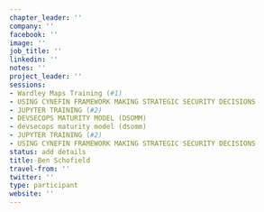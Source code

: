 ```yaml
---
chapter_leader: ''
company: ''
facebook: ''
image: ''
job_title: ''
linkedin: ''
notes: ''
project_leader: ''
sessions:
- Wardley Maps Training (#1)
- USING CYNEFIN FRAMEWORK MAKING STRATEGIC SECURITY DECISIONS
- JUPYTER TRAINING (#2)
- DEVSECOPS MATURITY MODEL (DSOMM)
- devsecops maturity model (dsomm)
- JUPYTER TRAINING (#2)
- USING CYNEFIN FRAMEWORK MAKING STRATEGIC SECURITY DECISIONS
status: add details
title: Ben Schofield
travel-from: ''
twitter: ''
type: participant
website: ''
---
```


<!-- put more details about participant here -->